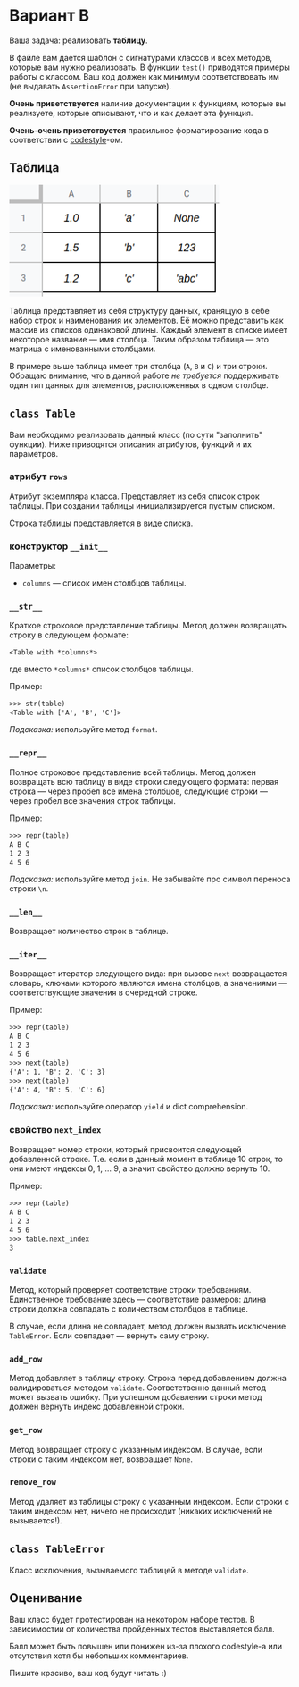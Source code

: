 # Вариант В

Ваша задача: реализовать **таблицу**.

В файле вам дается шаблон с сигнатурами классов и всех методов, которые вам нужно реализовать. В функции `test()` приводятся примеры работы с классом. Ваш код должен как минимум соответствовать им (не выдавать `AssertionError` при запуске).

**Очень приветствуется** наличие документации к функциям, которые вы реализуете, которые описывают, что и как делает эта функция.

**Очень-очень приветствуется** правильное форматирование кода в соответствии с [codestyle](https://www.python.org/dev/peps/pep-0008/)-ом.

## Таблица

<img src="../../img/table_example.png" height="200">

Таблица представляет из себя структуру данных, хранящую в себе набор строк и наименования их элементов. Её можно представить как массив из списков одинаковой длины. Каждый элемент в списке имеет некоторое название — имя столбца. Таким образом таблица — это матрица с именованными столбцами.

В примере выше таблица имеет три столбца (`A`, `B` и `C`) и три строки. Обращаю внимание, что в данной работе *не требуется* поддерживать один тип данных для элементов, расположенных в одном столбце.

## `class Table`

Вам необходимо реализовать данный класс (по сути "заполнить" функции). Ниже приводятся описания атрибутов, функций и их параметров.

### атрибут `rows`

Атрибут экземпляра класса. Представляет из себя список строк таблицы. При создании таблицы инициализируется пустым списком.

Строка таблицы представляется в виде списка.

### конструктор `__init__`

Параметры:

* `columns` — список имен столбцов таблицы.

### `__str__`

Краткое строковое представление таблицы. Метод должен возвращать строку в следующем формате:

```
<Table with *columns*>
```

где вместо `*columns*` список столбцов таблицы.

Пример:

```
>>> str(table)
<Table with ['A', 'B', 'C']>
```

*Подсказка:* используйте метод `format`.

### `__repr__`

Полное строковое представление всей таблицы. Метод должен возвращать всю таблицу в виде строки следующего формата: первая строка — через пробел все имена столбцов, следующие строки — через пробел все значения строк таблицы.

Пример:

```
>>> repr(table)
A B C
1 2 3
4 5 6
```

*Подсказка:* используйте метод `join`. Не забывайте про символ переноса строки `\n`.

### `__len__`

Возвращает количество строк в таблице.

### `__iter__`

Возвращает итератор следующего вида: при вызове `next` возвращается словарь, ключами которого являются имена столбцов, а значениями — соответствующие значения в очередной строке.

Пример:

```
>>> repr(table)
A B C
1 2 3
4 5 6
>>> next(table)
{'A': 1, 'B': 2, 'C': 3}
>>> next(table)
{'A': 4, 'B': 5, 'C': 6}
```

*Подсказка:* используйте оператор `yield` и dict comprehension.

### свойство `next_index`

Возвращает номер строки, который присвоится следующей добавленной строке. Т.е. если в данный момент в таблице 10 строк, то они имеют индексы 0, 1, ... 9, а значит свойство должно вернуть 10.

Пример:

```
>>> repr(table)
A B C
1 2 3
4 5 6
>>> table.next_index
3
```

### `validate`

Метод, который проверяет соответствие строки требованиям. Единственное требование здесь — соответствие размеров: длина строки должна совпадать с количеством столбцов в таблице.

В случае, если длина не совпадает, метод должен вызвать исключение `TableError`. Если совпадает — вернуть саму строку.

### `add_row`

Метод добавляет в таблицу строку. Строка перед добавлением должна валидироваться методом `validate`. Соответственно данный метод может вызвать ошибку. При успешном добавлении строки метод должен вернуть индекс добавленной строки.

### `get_row`

Метод возвращает строку с указанным индексом. В случае, если строки с таким индексом нет, возвращает `None`.

### `remove_row`

Метод удаляет из таблицы строку с указанным индексом. Если строки с таким индексом нет, ничего не происходит (никаких исключений не вызывается!).

## `class TableError`

Класс исключения, вызываемого таблицей в методе `validate`.

## Оценивание

Ваш класс будет протестирован на некотором наборе тестов. В зависимостии от количества пройденных тестов выставляется балл.

Балл может быть повышен или понижен из-за плохого codestyle-а или отсутствия хотя бы небольших комментариев.

Пишите красиво, ваш код будут читать :)
